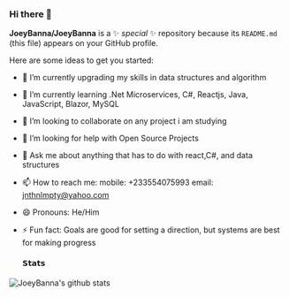 ### Hi there 👋


**JoeyBanna/JoeyBanna** is a ✨ _special_ ✨ repository because its `README.md` (this file) appears on your GitHub profile.

Here are some ideas to get you started:

- 🔭 I’m currently upgrading my skills in data structures and algorithm
- 🌱 I’m currently learning .Net Microservices, C#, Reactjs, Java, JavaScript, Blazor, MySQL
- 👯 I’m looking to collaborate on any project i am studying
- 🤔 I’m looking for help with Open Source Projects
- 💬 Ask me about anything that has to do with react,C#, and data structures
- 📫 How to reach me: mobile: +233554075993 email: jnthnlmpty@yahoo.com
- 😄 Pronouns: He/Him
- ⚡ Fun fact: Goals are good for setting a direction, but systems are best for making progress

  #### 𝗦𝘁𝗮𝘁𝘀

![JoeyBanna's github stats](https://github-readme-stats.vercel.app/api?username=joeybanna&show_icons=true&theme=dracula) 
